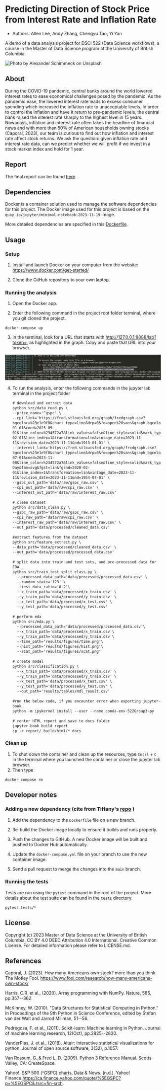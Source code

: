 # Predicting Direction of Stock Price from Interest Rate and Inflation Rate

-   Authors: Allen Lee, Andy Zhang, Chengyu Tao, Yi Yan

A demo of a data analysis project for DSCI 522 (Data Science workflows); a course in the Master of Data Science program at the University of British Columbia.

![Photo by Alexander Schimmeck on Unsplash](images/img.jpg)

## About

During the COVID-19 pandemic, central banks around the world lowered interest rates to ease economical challenges posed by the pandemic. As the pandemic ease, the lowered interest rate leads to excess consumer spending which increased the inflation rate to unacceptable levels. In order to control the inflation and have it return to pre-pandemic levels, the central bank raised the interest rate sharply to the highest level in 15 years. Nowadays, inflation and interest rate often takes the headline of financial news and with more than 50% of American households owning stocks (Caporal, 2023), our team is curious to find out how inflation and interest rate affect stock returns. We ask the question: given inflation rate and interest rate data, can we predict whether we will profit if we invest in a stock market index and hold for 1 year.

## Report

The final report can be found [here](https://ubc-mds.github.io/stock_price_direction_prediction_from_interest_and_inflation_rate/predicting_direction_of_stock_price_from_inflation_rate_and_interest_rate.html).

## Dependencies

Docker is a container solution used to manage the software dependencies for this project. The Docker image used for this project is based on the `quay.io/jupyter/minimal-notebook:2023-11-19` image.

More detailed dependencies are specified in this [Dockerfile](https://github.com/UBC-MDS/stock_price_direction_prediction_from_interest_and_inflation_rate/blob/main/Dockerfile).

## Usage

### Setup

1.  Install and launch Docker on your computer from the website: <https://www.docker.com/get-started/>

2.  Clone the GitHub repository to your own laptop.

### Running the analysis

1.  Open the Docker app.

2.  Enter the following command in the project root folder terminal, where you git cloned the project.

```         
docker compose up
```

3.  In the terminal, look for a URL that starts with <http://127.0.0.1:8888/lab?token=>, as highlighted in the graph. Copy and paste that URL into your browser.

![Photo of terminal](images/container.jpg)

4.  To run the analysis, enter the following commands in the jupyter lab terminal in the project folder

    ```         
    # download and extract data
    python src/data_read.py \
    --price_name='^gspc' \
    --cpi_link='https://fred.stlouisfed.org/graph/fredgraph.csv?bgcolor=%23e1e9f0&chart_type=line&drp=0&fo=open%20sans&graph_bgcolor=%23ffffff&height=450&mode=fred&recession_bars=on&txtcolor=%23444444&ts=12&tts=12&width=1318&nt=0&thu=0&trc=0&show_legend=yes&show_axis_titles=yes&show_tooltip=yes&id=CPIAUCNS&scale=left&cosd=1913-01-01&coed=2023-09-01&line_color=%234572a7&link_values=false&line_style=solid&mark_type=none&mw=3&lw=2&ost=-99999&oet=99999&mma=0&fml=a&fq=Monthly&fam=avg&fgst=lin&fgsnd=2020-02-01&line_index=1&transformation=lin&vintage_date=2023-11-11&revision_date=2023-11-11&nd=1913-01-01' \
    --interest_link='https://fred.stlouisfed.org/graph/fredgraph.csv?bgcolor=%23e1e9f0&chart_type=line&drp=0&fo=open%20sans&graph_bgcolor=%23ffffff&height=450&mode=fred&recession_bars=on&txtcolor=%23444444&ts=12&tts=12&width=1318&nt=0&thu=0&trc=0&show_legend=yes&show_axis_titles=yes&show_tooltip=yes&id=DFF&scale=left&cosd=1954-07-01&coed=2023-11-08&line_color=%234572a7&link_values=false&line_style=solid&mark_type=none&mw=3&lw=2&ost=-99999&oet=99999&mma=0&fml=a&fq=Daily%2C%207-Day&fam=avg&fgst=lin&fgsnd=2020-02-01&line_index=1&transformation=lin&vintage_date=2023-11-11&revision_date=2023-11-11&nd=1954-07-01' \
    --gspc_out_path='data/raw/gspc_raw.csv' \
    --cpi_out_path='data/raw/cpi_raw.csv' \
    --interest_out_path='data/raw/interest_raw.csv'

    # clean dataset
    python src/data_clean.py \
    --gspc_raw_path='data/raw/gspc_raw.csv' \
    --cpi_raw_path='data/raw/cpi_raw.csv' \
    --interest_raw_path='data/raw/interest_raw.csv' \
    --out_path='data/processed/cleaned_data.csv'

    #extract features from the dataset
    python src/feature_extract.py \
    --data_path='data/processed/cleaned_data.csv' \
    --out_path='data/processed/processed_data.csv'

    # split data into train and test sets, and pre-processed data for EDA
    python src/train_test_split_class.py \
      --processed_data_path='data/processed/processed_data.csv' \
      --random_state='123' \
      --test_data_ratio='0.2'\
      --x_train_path='data/processed/x_train.csv' \
      --y_train_path='data/processed/y_train.csv' \
      --x_test_path='data/processed/x_test.csv' \
      --y_test_path='data/processed/y_test.csv'

    # perform eda
    python src/eda.py \
      --processed_data_path='data/processed/processed_data.csv'\
      --x_train_path='data/processed/x_train.csv'\
      --y_train_path='data/processed/y_train.csv'\
      --time_path='results/figures/time.png'\
      --hist_path='results/figures/hist.png'\
      --scat_path='results/figures/scat.png'

    # create model
    python src/classification.py \
      --x_train_path='data/processed/x_train.csv' \
      --y_train_path='data/processed/y_train.csv' \
      --x_test_path='data/processed/x_test.csv' \
      --y_test_path='data/processed/y_test.csv' \
      --out_path='results/tables/mdl_result.csv'

    #run the below code, if you encounter error when exporting jupyter-book
    python -m ipykernel install --user --name conda-env-522Group3-py

    # renter HTML report and save to docs folder
    jupyter-book build report
    cp -r report/_build/html/* docs
    ```

### Clean up

1.  To shut down the container and clean up the resources, type `Cntrl` + `C` in the terminal where you launched the container or close the jupyter lab browser.
2.  Then type
```
docker compose rm
```

## Developer notes

### Adding a new dependency (cite from Tiffany's [repo](https://github.com/ttimbers/breast_cancer_predictor_py/tree/v1.0.0) )

1.  Add the dependency to the `Dockerfile` file on a new branch.

2.  Re-build the Docker image locally to ensure it builds and runs properly.

3.  Push the changes to GitHub. A new Docker image will be built and pushed to Docker Hub automatically.

4.  Update the `docker-compose.yml` file on your branch to use the new container image.

5.  Send a pull request to merge the changes into the `main` branch.

### Running the tests

Tests are run using the `pytest` command in the root of the project. More details about the test suite can be found in the `tests` directory.

```         
pytest tests/*
```

## License

Copyright (c) 2023 Master of Data Science at the University of British Columbia. CC BY 4.0 DEED Attribution 4.0 International. Creative Common License. For detailed information please refer to LICENSE.md.

## References

Caporal, J. (2023). How many Americans own stock? more than you think. The Motley Fool. <https://www.fool.com/research/how-many-americans-own-stock/>

Harris, C.R. et al., (2020). Array programming with NumPy. Nature, 585, pp.357--362.

McKinney, W. (2010). "Data Structures for Statistical Computing in Python." In Proceedings of the 9th Python in Science Conference, edited by Stéfan van der Walt and Jarrod Millman, 51--56.

Pedregosa, F. et al., (2011). Scikit-learn: Machine learning in Python. Journal of machine learning research, 12(Oct), pp.2825--2830.

VanderPlas, J. et al., (2018). Altair: Interactive statistical visualizations for python. Journal of open source software, 3(32), p.1057.

Van Rossum, G.,& Fred L. D. (2009). Python 3 Reference Manual. Scotts Valley, CA: CreateSpace.

Yahoo!. S&P 500 (\^GSPC) charts, Data & News. (n.d.). Yahoo! Finance.<https://ca.finance.yahoo.com/quote/%5EGSPC?p=%5EGSPC&.tsrc=fin-srch>.
